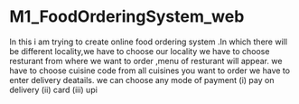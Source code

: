 # M1_FoodOrderingSystem_web
In this i am trying to create online food ordering system .In which there will be different locality,we have to choose our locality
we have to choose resturant from where we want to order ,menu of resturant will appear.
we  have to choose cuisine code from all cuisines you want to order
we have to enter delivery deatails.
we can choose any mode of payment (i) pay on delivery (ii) card (iii) upi

